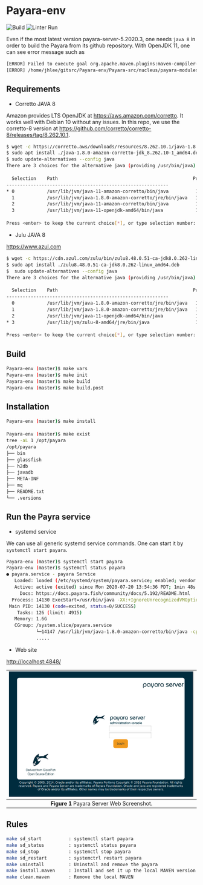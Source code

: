 # Payara-env

![Build](https://github.com/jeonghanlee/Payara-env/workflows/Build/badge.svg)
![Linter Run](https://github.com/jeonghanlee/Payara-env/workflows/Linter%20Run/badge.svg)

Even if the most latest version payara-server-5.2020.3, one needs `java 8` in order to build the Payara from its github repository.
With OpenJDK 11, one can see error message such as

```bash
[ERROR] Failed to execute goal org.apache.maven.plugins:maven-compiler-plugin:3.8.0:compile (default-compile) on project asadmin-audit: Compilation failure
[ERROR] /home/jhlee/gitsrc/Payara-env/Payara-src/nucleus/payara-modules/asadmin-audit/src/main/java/fish/payara/audit/admin/SetAdminAuditServiceNotifierConfiguration.java:[168,67] incompatible types: org.jvnet.hk2.config.ConfigBeanProxy cannot be converted to fish.payara.nucleus.notification.configuration.Notifier
```

## Requirements

* Corretto JAVA 8

Amazon provides LTS OpenJDK at <https://aws.amazon.com/corretto>. It works well with Debian 10 without any issues.
In this repo, we use the corretto-8 version at <https://github.com/corretto/corretto-8/releases/tag/8.262.10.1>.

```bash
$ wget -c https://corretto.aws/downloads/resources/8.262.10.1/java-1.8.0-amazon-corretto-jdk_8.262.10-1_amd64.deb
$ sudo apt install ./java-1.8.0-amazon-corretto-jdk_8.262.10-1_amd64.deb
$ sudo update-alternatives --config java
There are 3 choices for the alternative java (providing /usr/bin/java).

  Selection    Path                                                  Priority   Status
------------------------------------------------------------
* 0            /usr/lib/jvm/java-11-amazon-corretto/bin/java          11100008  auto mode
  1            /usr/lib/jvm/java-1.8.0-amazon-corretto/jre/bin/java   10800262  manual mode
  2            /usr/lib/jvm/java-11-amazon-corretto/bin/java          11100008  manual mode
  3            /usr/lib/jvm/java-11-openjdk-amd64/bin/java            1111      manual mode

Press <enter> to keep the current choice[*], or type selection number: 1
```

* Julu JAVA 8

<https://www.azul.com>

```bash
$ wget -c https://cdn.azul.com/zulu/bin/zulu8.48.0.51-ca-jdk8.0.262-linux_amd64.deb
$ sudo apt install ./zulu8.48.0.51-ca-jdk8.0.262-linux_amd64.deb
$  sudo update-alternatives --config java
There are 3 choices for the alternative java (providing /usr/bin/java).

  Selection    Path                                                  Priority   Status
------------------------------------------------------------
  0            /usr/lib/jvm/java-1.8.0-amazon-corretto/jre/bin/java   10800262  auto mode
  1            /usr/lib/jvm/java-1.8.0-amazon-corretto/jre/bin/java   10800262  manual mode
  2            /usr/lib/jvm/java-11-openjdk-amd64/bin/java            1111      manual mode
* 3            /usr/lib/jvm/zulu-8-amd64/jre/bin/java                 1804800   manual mode

Press <enter> to keep the current choice[*], or type selection number:
```

## Build

```bash
Payara-env (master)$ make vars
Payara-env (master)$ make init
Payara-env (master)$ make build
Payara-env (master)$ make build.post
```

## Installation

```bash
Payara-env (master)$ make install

Payara-env (master)$ make exist
tree -aL 1 /opt/payara
/opt/payara
├── bin
├── glassfish
├── h2db
├── javadb
├── META-INF
├── mq
├── README.txt
└── .versions
```

## Run the Payra service

* systemd service

We can use all generic systemd service commands. One can start it by `systemctl start payara`.

```bash
Payara-env (master)$ systemctl start payara
Payara-env (master)$ systemctl status payara
● payara.service - payara Service
   Loaded: loaded (/etc/systemd/system/payara.service; enabled; vendor preset: enabled)
   Active: active (exited) since Mon 2020-07-20 13:54:36 PDT; 1min 48s ago
     Docs: https://docs.payara.fish/community/docs/5.192/README.html
  Process: 14130 ExecStart=/usr/bin/java -XX:+IgnoreUnrecognizedVMOptions -jar /opt/payara/glassfish/lib/client/appserver-cli.jar start-domain productio
 Main PID: 14130 (code=exited, status=0/SUCCESS)
    Tasks: 126 (limit: 4915)
   Memory: 1.6G
   CGroup: /system.slice/payara.service
           └─14147 /usr/lib/jvm/java-1.8.0-amazon-corretto/bin/java -cp /opt/payara/glassfish/modules/glassfish.jar -XX:+UnlockDiagnosticVMOptions -XX:M
           .....
```

* Web site

<http://localhost:4848/>

|![Payara Server](docs/payara_server.png)|
| :---: |
|**Figure 1** Payara Server Web Screenshot.|

## Rules

```bash
make sd_start          : systemctl start payara
make sd_status         : systemctl status payara
make sd_stop           : systemctl stop payara
make sd_restart        : systemctrl restart payara
make uninstall         : Uninstall and remove the payara
make install.maven     : Install and set it up the local MAVEN version in .maven path
make clean.maven       : Remove the local MAVEN
```
